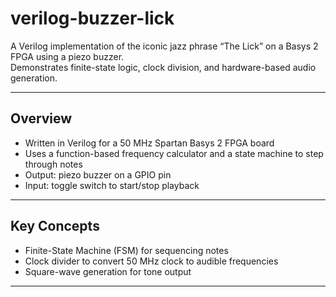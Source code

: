 # verilog-buzzer-lick
A Verilog implementation of the iconic jazz phrase “The Lick” on a Basys 2 FPGA using a piezo buzzer.  
Demonstrates finite-state logic, clock division, and hardware-based audio generation.

---

## Overview
- Written in Verilog for a 50 MHz Spartan Basys 2 FPGA board  
- Uses a function-based frequency calculator and a state machine to step through notes  
- Output: piezo buzzer on a GPIO pin  
- Input: toggle switch to start/stop playback

---

## Key Concepts
- Finite-State Machine (FSM) for sequencing notes  
- Clock divider to convert 50 MHz clock to audible frequencies  
- Square-wave generation for tone output
  
---
